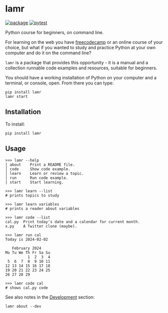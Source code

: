 # lamr

[![package](https://img.shields.io/pypi/v/lamr)](https://pypi.org/project/lamr/)
[![pytest](https://github.com/epogrebnyak/bootcamp/actions/workflows/python-package.yml/badge.svg)](https://github.com/epogrebnyak/bootcamp/actions/workflows/python-package.yml)

Python course for beginners, on command line.

For learning on the web you have [freecodecamp](https://www.freecodecamp.org/)
or an online course of your choice,
but what if you wanted to study and practice Python at your own computer
and do it on the command line?

`lamr` is a package that provides this opportunity - it is a manual and
a collection runnable code examples and resources, suitable for beginners.

You should have a working installation of Python on your computer and a terminal,
or console, open. From there you can type:

```console
pip install lamr
lamr start
```

## Installation

To install:

```console
pip install lamr
```

## Usage

```console
>>> lamr --help
│ about    Print a README file.
│ code     Show code example.
│ learn    Learn or review a topic.
│ run      Run code example.
| start    Start learning.

>>> lamr learn --list
# prints topics to study

>>> lamr learn variables
# prints a reader about variables

>>> lamr code --list
cal.py  Print today's date and a calendar for current month.
x.py    A Twitter clone (maybe).

>>> lamr run cal
Today is 2024-02-02

   February 2024
Mo Tu We Th Fr Sa Su
          1  2  3  4
 5  6  7  8  9 10 11
12 13 14 15 16 17 18
19 20 21 22 23 24 25
26 27 28 29

>>> lamr code cal
# shows cal.py code
```

See also notes in the [Development](development.md) section:

```console
lamr about --dev
```
